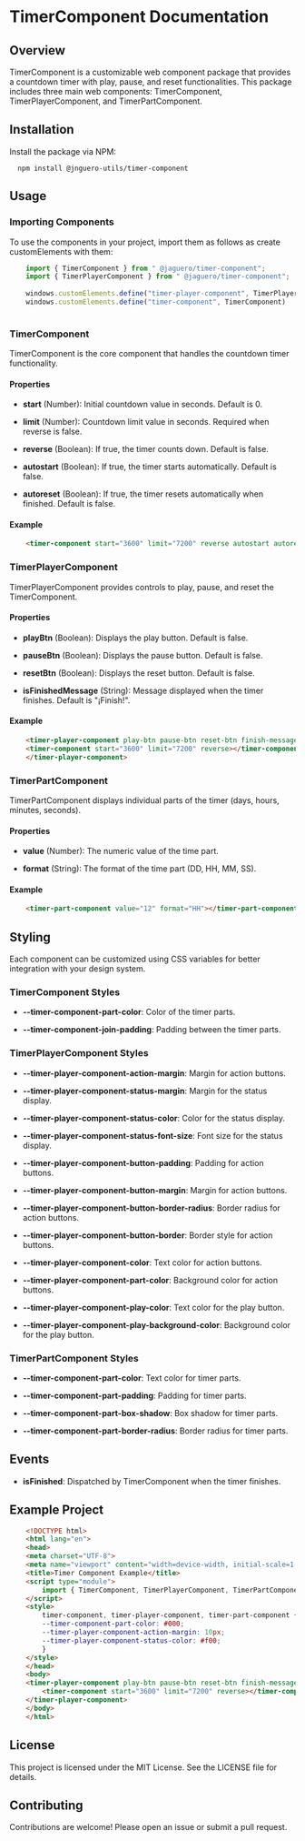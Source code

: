 TimerComponent Documentation
============================

Overview
--------

TimerComponent is a customizable web component package that provides a countdown timer with play, pause, and reset functionalities. This package includes three main web components: TimerComponent, TimerPlayerComponent, and TimerPartComponent.

Installation
------------

Install the package via NPM:

`   npm install @jnguero-utils/timer-component   `

Usage
-----

### Importing Components

To use the components in your project, import them as follows as create customElements with them:

```js
    import { TimerComponent } from " @jaguero/timer-component";   
    import { TimerPlayerComponent } from " @jaguero/timer-component";  
    
    windows.customElements.define("timer-player-component", TimerPlayerComponent)
    windows.customElements.define("timer-component", TimerComponent)
    
```


### TimerComponent

TimerComponent is the core component that handles the countdown timer functionality.

#### Properties

*   **start** (Number): Initial countdown value in seconds. Default is 0.
    
*   **limit** (Number): Countdown limit value in seconds. Required when reverse is false.
    
*   **reverse** (Boolean): If true, the timer counts down. Default is false.
    
*   **autostart** (Boolean): If true, the timer starts automatically. Default is false.
    
*   **autoreset** (Boolean): If true, the timer resets automatically when finished. Default is false.
    

#### Example

```html
    <timer-component start="3600" limit="7200" reverse autostart autoreset></timer-component>
```

### TimerPlayerComponent

TimerPlayerComponent provides controls to play, pause, and reset the TimerComponent.

#### Properties

*   **playBtn** (Boolean): Displays the play button. Default is false.
    
*   **pauseBtn** (Boolean): Displays the pause button. Default is false.
    
*   **resetBtn** (Boolean): Displays the reset button. Default is false.
    
*   **isFinishedMessage** (String): Message displayed when the timer finishes. Default is "¡Finish!".
    

#### Example

```html
    <timer-player-component play-btn pause-btn reset-btn finish-message="Time's Up!">
    <timer-component start="3600" limit="7200" reverse></timer-component>
    </timer-player-component>
```

### TimerPartComponent

TimerPartComponent displays individual parts of the timer (days, hours, minutes, seconds).

#### Properties

*   **value** (Number): The numeric value of the time part.
    
*   **format** (String): The format of the time part (DD, HH, MM, SS).
    

#### Example

```html
    <timer-part-component value="12" format="HH"></timer-part-component>
```



Styling
-------

Each component can be customized using CSS variables for better integration with your design system.

### TimerComponent Styles

*   **\--timer-component-part-color**: Color of the timer parts.
    
*   **\--timer-component-join-padding**: Padding between the timer parts.
    

### TimerPlayerComponent Styles

*   **\--timer-player-component-action-margin**: Margin for action buttons.
    
*   **\--timer-player-component-status-margin**: Margin for the status display.
    
*   **\--timer-player-component-status-color**: Color for the status display.
    
*   **\--timer-player-component-status-font-size**: Font size for the status display.
    
*   **\--timer-player-component-button-padding**: Padding for action buttons.
    
*   **\--timer-player-component-button-margin**: Margin for action buttons.
    
*   **\--timer-player-component-button-border-radius**: Border radius for action buttons.
    
*   **\--timer-player-component-button-border**: Border style for action buttons.
    
*   **\--timer-player-component-color**: Text color for action buttons.
    
*   **\--timer-player-component-part-color**: Background color for action buttons.
    
*   **\--timer-player-component-play-color**: Text color for the play button.
    
*   **\--timer-player-component-play-background-color**: Background color for the play button.
    

### TimerPartComponent Styles

*   **\--timer-component-part-color**: Text color for timer parts.
    
*   **\--timer-component-part-padding**: Padding for timer parts.
    
*   **\--timer-component-part-box-shadow**: Box shadow for timer parts.
    
*   **\--timer-component-part-border-radius**: Border radius for timer parts.
    

Events
------

*   **isFinished**: Dispatched by TimerComponent when the timer finishes.
    

Example Project
---------------

```html
    <!DOCTYPE html>
    <html lang="en">
    <head>
    <meta charset="UTF-8">
    <meta name="viewport" content="width=device-width, initial-scale=1.0">
    <title>Timer Component Example</title>
    <script type="module">
        import { TimerComponent, TimerPlayerComponent, TimerPartComponent } from 'timer-component';
    </script>
    <style>
        timer-component, timer-player-component, timer-part-component {
        --timer-component-part-color: #000;
        --timer-player-component-action-margin: 10px;
        --timer-player-component-status-color: #f00;
        }
    </style>
    </head>
    <body>
    <timer-player-component play-btn pause-btn reset-btn finish-message="Time's Up!">
        <timer-component start="3600" limit="7200" reverse></timer-component>
    </timer-player-component>
    </body>
    </html>    
```


License
-------

This project is licensed under the MIT License. See the LICENSE file for details.

Contributing
------------

Contributions are welcome! Please open an issue or submit a pull request.
